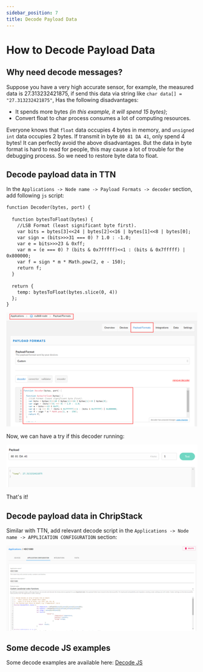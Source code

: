 ```yaml
---
sidebar_position: 7
title: Decode Payload Data
---
```




# How to Decode Payload Data

## Why need decode messages?

Suppose you have a very high accurate sensor, for example, the measured data is 27.313232421875, if send this data via string like `char data[] = "27.313232421875"`, Has the following disadvantages:

- It spends more bytes *(in this example, it will spend 15 bytes)*;
- Convert float to char process consumes a lot of computing resources.

Everyone knows that `float` data occupies 4 bytes in memory, and `unsigned int` data occupies 2 bytes. If transmit in byte `80 81 DA 41`, only spend 4 bytes! It can perfectly avoid the above disadvantages. But the data in byte format is hard to read for people, this may cause a lot of trouble for the debugging process. So we need to restore byte data to float.

## Decode payload data in TTN

In the `Applications -> Node name -> Payload Formats -> decoder` section, add following `js` script:

```
function Decoder(bytes, port) {

  function bytesToFloat(bytes) {
    //LSB Format (least significant byte first).
    var bits = bytes[3]<<24 | bytes[2]<<16 | bytes[1]<<8 | bytes[0];
    var sign = (bits>>>31 === 0) ? 1.0 : -1.0;
    var e = bits>>>23 & 0xff;
    var m = (e === 0) ? (bits & 0x7fffff)<<1 : (bits & 0x7fffff) | 0x800000;
    var f = sign * m * Math.pow(2, e - 150);
    return f;
  }  

  return {
    temp: bytesToFloat(bytes.slice(0, 4))
  };
}
```

![](img/decode_payload/01.png)

Now, we can have a try if this decoder running:

![](img/decode_payload/02.png)

That's it!

## Decode payload data in ChripStack

Similar with TTN, add relevant decode script in the `Applications -> Node name -> APPLICATION CONFIGURATION` section:

![](img/decode_payload/03.png)

## Some decode JS examples

Some decode examples are available here: [Decode JS](https://resource.heltec.cn/download/tools/DecodeJS)
